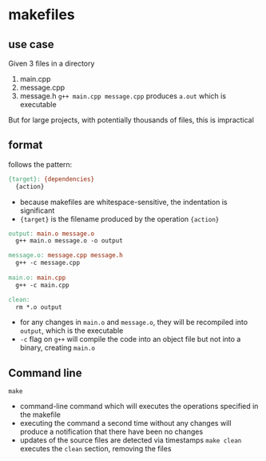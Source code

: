 # makefiles
## use case
Given 3 files in a directory
  1. main.cpp
  2. message.cpp
  3. message.h
`g++ main.cpp message.cpp`
  produces `a.out` which is executable

But for large projects, with potentially thousands of files, this is impractical
## format
follows the pattern:
```makefile
{target}: {dependencies}
  {action}
```
  - because makefiles are whitespace-sensitive, the indentation is significant
  - `{target}` is the filename produced by the operation `{action}`

```makefile
output: main.o message.o
  g++ main.o message.o -o output

message.o: message.cpp message.h
  g++ -c message.cpp
  
main.o: main.cpp
  g++ -c main.cpp

clean:
  rm *.o output
```
  - for any changes in `main.o` and `message.o`, they will be recompiled into `output`, which is the executable
  - `-c` flag on `g++` will compile the code into an object file but not into a binary, creating `main.o`
## Command line
`make`
  - command-line command which will executes the operations specified in the makefile
  - executing the command a second time without any changes will produce a notification that there have been no changes
  - updates of the source files are detected via timestamps
`make clean`
  executes the `clean` section, removing the files

